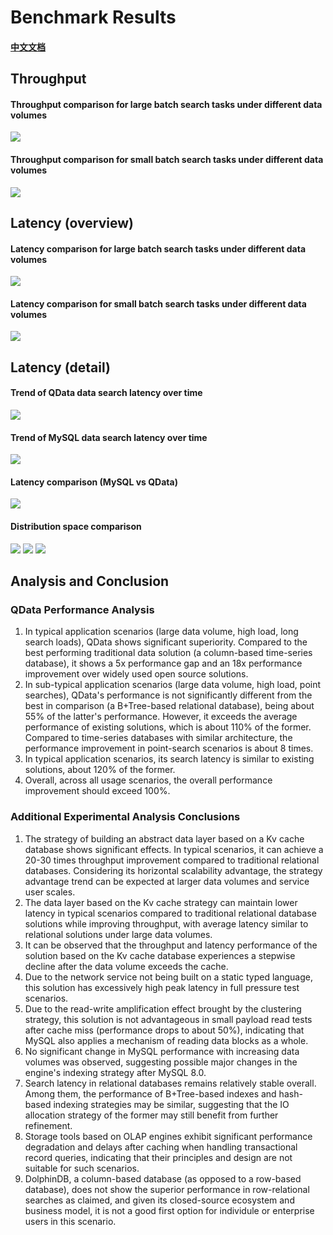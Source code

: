 # Benchmark Results

#### [中文文档](https://github.com/GoodManWEN/Project7730/blob/main/docs/BenchmarkResults_zh.md)

## Throughput
#### Throughput comparison for large batch search tasks under different data volumes
![](https://github.com/GoodManWEN/Project7730/blob/main/misc/statistic_latency-performance-under-multiple-data-volumes-payload1-100kb-barchart.png?raw=true)

#### Throughput comparison for small batch search tasks under different data volumes
![](https://github.com/GoodManWEN/Project7730/blob/main/misc/statistic_latency-performance-under-multiple-data-volumes-payload2-100b-barchart.png?raw=true)

## Latency (overview)

#### Latency comparison for large batch search tasks under different data volumes
![](https://github.com/GoodManWEN/Project7730/blob/main/misc/statistic_latency-performance-under-multiple-data-volumes-payload1-100kb-linechart.png?raw=true)

#### Latency comparison for small batch search tasks under different data volumes
![](https://github.com/GoodManWEN/Project7730/blob/main/misc/statistic_latency-performance-under-multiple-data-volumes-payload2-100b-linchart.png?raw=true)


## Latency (detail)

#### Trend of QData data search latency over time
![](https://github.com/GoodManWEN/Project7730/blob/main/misc/statistic_qdata_long_latency.png?raw=true)

#### Trend of MySQL data search latency over time
![](https://github.com/GoodManWEN/Project7730/blob/main/misc/statistic_mysql_long_latency.png?raw=true)


#### Latency comparison (MySQL vs QData)
![](https://github.com/GoodManWEN/Project7730/blob/main/misc/statistic_DataVolumevsQueryLatency(LargePayloads).png?raw=true)


#### Distribution space comparison
![](https://github.com/GoodManWEN/Project7730/blob/main/misc/statistic_mysql_long_his.png?raw=true)
![](https://github.com/GoodManWEN/Project7730/blob/main/misc/statistic_qdata_long_his.png?raw=true)
![](https://github.com/GoodManWEN/Project7730/blob/main/misc/statistic_query-latency-top-50-75-90-99nAn8m.png?raw=true)


## Analysis and Conclusion

### QData Performance Analysis

1. In typical application scenarios (large data volume, high load, long search loads), QData shows significant superiority. Compared to the best performing traditional data solution (a column-based time-series database), it shows a 5x performance gap and an 18x performance improvement over widely used open source solutions.
2. In sub-typical application scenarios (large data volume, high load, point searches), QData's performance is not significantly different from the best in comparison (a B+Tree-based relational database), being about 55% of the latter's performance. However, it exceeds the average performance of existing solutions, which is about 110% of the former. Compared to time-series databases with similar architecture, the performance improvement in point-search scenarios is about 8 times.
3. In typical application scenarios, its search latency is similar to existing solutions, about 120% of the former.
4. Overall, across all usage scenarios, the overall performance improvement should exceed 100%.

### Additional Experimental Analysis Conclusions

1. The strategy of building an abstract data layer based on a Kv cache database shows significant effects. In typical scenarios, it can achieve a 20-30 times throughput improvement compared to traditional relational databases. Considering its horizontal scalability advantage, the strategy advantage trend can be expected at larger data volumes and service user scales.
2. The data layer based on the Kv cache strategy can maintain lower latency in typical scenarios compared to traditional relational database solutions while improving throughput, with average latency similar to relational solutions under large data volumes.
3. It can be observed that the throughput and latency performance of the solution based on the Kv cache database experiences a stepwise decline after the data volume exceeds the cache.
4. Due to the network service not being built on a static typed language, this solution has excessively high peak latency in full pressure test scenarios.
5. Due to the read-write amplification effect brought by the clustering strategy, this solution is not advantageous in small payload read tests after cache miss (performance drops to about 50%), indicating that MySQL also applies a mechanism of reading data blocks as a whole.
6. No significant change in MySQL performance with increasing data volumes was observed, suggesting possible major changes in the engine's indexing strategy after MySQL 8.0.
7. Search latency in relational databases remains relatively stable overall. Among them, the performance of B+Tree-based indexes and hash-based indexing strategies may be similar, suggesting that the IO allocation strategy of the former may still benefit from further refinement.
8. Storage tools based on OLAP engines exhibit significant performance degradation and delays after caching when handling transactional record queries, indicating that their principles and design are not suitable for such scenarios.
9. DolphinDB, a column-based database (as opposed to a row-based database), does not show the superior performance in row-relational searches as claimed, and given its closed-source ecosystem and business model, it is not a good first option for individule or enterprise users in this scenario.